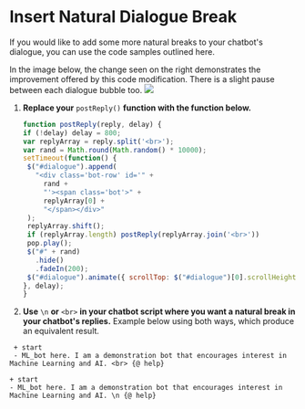 # Insert Natural Dialogue Break

If you would like to add some more natural breaks to your chatbot's dialogue, you can use the code samples outlined here.

In the image below, the change seen on the right demonstrates the improvement offered by this code modification. There is a slight pause between each dialogue bubble too. ![](../.gitbook/assets/chatcompare.png)

1. **Replace your** `postReply()` **function with the function below.**

   ```javascript
   function postReply(reply, delay) {
   if (!delay) delay = 800;
   var replyArray = reply.split('<br>');
   var rand = Math.round(Math.random() * 10000);
   setTimeout(function() {
    $("#dialogue").append(
      "<div class='bot-row' id='" +
        rand +
        "'><span class='bot'>" +
        replyArray[0] +
        "</span></div>"
    );
    replyArray.shift();
    if (replyArray.length) postReply(replyArray.join('<br>'))
    pop.play();
    $("#" + rand)
      .hide()
      .fadeIn(200);
    $("#dialogue").animate({ scrollTop: $("#dialogue")[0].scrollHeight }, 200);
   }, delay);
   }
   ```

2. **Use** `\n` **or** `<br>` **in your chatbot script where you want a natural break in your chatbot's replies.** Example below using both ways, which produce an equivalent result.

```markup
 + start
 - ML_bot here. I am a demonstration bot that encourages interest in Machine Learning and AI. <br> {@ help}
```

```markup
+ start
- ML_bot here. I am a demonstration bot that encourages interest in Machine Learning and AI. \n {@ help}
```

